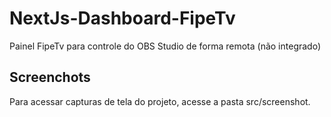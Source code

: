 # NextJs-Dashboard-FipeTv
Painel FipeTv para controle do OBS Studio de forma remota (não integrado)
## Screenchots
Para acessar capturas de tela do projeto, acesse a pasta src/screenshot.
